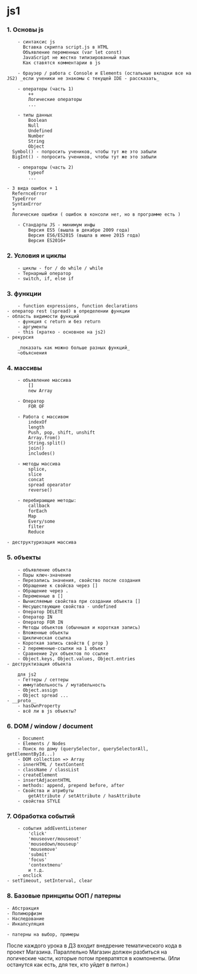 # js1


### 1. Основы js
		
		- синтаксис js
		  Вставка скрипта script.js в HTML
		  Объявление переменных (var let const)
		  JavaScript не жестко типизированный язык
		  Как ставятся комментарии в js

		- браузер / работа с Console и Elements (остальные вкладки все на JS2) _если ученики не знакомы с текущей IDE - рассказать_

		- операторы (часть 1)
			++
			Логические операторы
			...

		- типы данных
			Boolean
			Null
			Undefined
			Number
			String
			Object
      Symbol() - попросить учеников, чтобы тут же это забыли
      BigInt() - попросить учеников, чтобы тут же это забыли

		- операторы (часть 2)
			typeof
			...

    - 3 вида ошибок + 1
      RefernceError
      TypeError
      SyntaxError
      +
      Логические ошибки ( ошибок в консоли нет, но в программе есть )

		- Стандарты JS - минимум инфы
			Версия ES5 (вышла в декабре 2009 года)
			Версия ES6/ES2015 (вышла в июне 2015 года)
			Версия ES2016+

### 2. Условия и циклы
		- циклы - for / do while / while
		- Тернарный оператор
		- switch, if, else if


### 3. функции 
		- function expressions, function declarations
    - оператор rest (spread) в определении функции
    - область видимости функций
		- функция с return и без return
		- аргументы
		- this (кратко - основное на js2)
    - рекурсия

		_показать как можно больше разных функций_
		~объяснения

### 4. массивы 
		- объявление массива
			[]
			new Array

		- Оператор
			FOR OF

		- Работа с массивом
			indexOf
			length
			Push, pop, shift, unshift
			Array.from()
			String.split()
			join()
			includes()

		- методы массива
			splice,
			slice
			concat
			spread opearator
			reverse()

		- перебирающие методы:
			callback
			forEach
			Map
			Every/some
			filter
			Reduce

    - деструктуризация массива

### 5. объекты
		- объявление объекта
		- Пары ключ-значение
		- Перезапись значения, свойство после создания
		- Обращение к свойсва через []
		- Обращение через .
		- Переменные в []
		- Вычисляемые свойства при создании объекта []
		- Несуществующие свойства - undefined
		- Оператор DELETE
		- Оператор IN
		- Оператор FOR IN
		- Методы объектов (обычныая и короткая запись)
		- Вложенные объекты
		- Циклическая ссылка
		- Короткая запись свойств { prop }
		- 2 переменные-ссылки на 1 объект
		- Сравнение 2ух объектов по ссылке
		- Object.keys, Object.values, Object.entries
    - деструктизация объекта

		для js2
		- Геттеры / сеттеры
		- иммутабельность / мутабельность
		- Object.assign
		- Object spread ...
    - __proto__
		- hasOwnProperty
		- всё ли в js объекты?

### 6. DOM / window / document
		- Document
		- Elements / Nodes
		- Поиск по дому (querySelector, querySelectorAll, getElementById...)
		- DOM collection => Array
		- innerHTML / textContent
		- className / classList
		- createElement
		- insertAdjacentHTML
		- methods: append, prepend before, after
		- Свойства и атрибуты
			getAttribute / setAttribute / hasAttribute
		- свойства STYLE

### 7. Обработка событий
		- события addEventListener
			'click'
			'mouseover/mouseout'
			'mousedown/mouseup'
			'mousemove'
			'submit'
			'focus'
			'contextmenu'
			и т.д.
		- onclick
    - setTimeout, setInterval, clear

### 8. Базовые принципы ООП / патерны
    - Абстракция
    - Полиморфизм
    - Наследование
    - Инкапсуляция

    - патерны на выбор, примеры
		


После каждого урока в ДЗ входит внедрение тематического кода в проект Магазина.
Параллельно Магазин должен разбиться на логические части, которые потом превратятся в компоненты. 
(Или останутся как есть, для тех, кто уйдет в питон.)